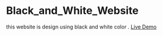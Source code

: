 # Black_and_White_Website

this website is design using black and white color . [Live Demo]( https://prashikdewtale10.github.io/Black_and_White_Website/)
